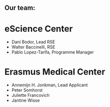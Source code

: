 ## Our team: 

# eScience Center
- Dani Bodor, Lead RSE
- Walter Baccinelli, RSE
- Pablo Lopez-Tarifa, Programme Manager 

# Erasmus Medical Center 
- Annemijn H. Jonkman, Lead Applicant
- Peter Somhorst 
- Juliette Francovich 
- Jantine Wisse 